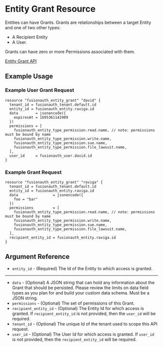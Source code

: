 # Entity Grant Resource

Entities can have Grants. Grants are relationships between a target Entity and one of two other types:

* A Recipient Entity
* A User.

Grants can have zero or more Permissions associated with them.

[Entity Grant API](https://fusionauth.io/docs/v1/tech/apis/entity-management/grants)

## Example Usage

### Example User Grant Request

```hcl
resource "fusionauth_entity_grant" "david" {
  tenant_id = fusionauth_tenant.default.id
  entity_id = fusionauth_entity.raviga.id
  data        = jsonencode({
    expiresAt = 1695361142909
  })
  permissions = [
    fusionauth_entity_type_permission.read.name, // note: permissions must be bound by name
    fusionauth_entity_type_permission.write.name,
    fusionauth_entity_type_permission.sue.name,
    fusionauth_entity_type_permission.file_lawsuit.name,
  ],
  user_id     = fusionauth_user.david.id
}
```

### Example Grant Request

```hcl
resource "fusionauth_entity_grant" "raviga" {
  tenant_id = fusionauth_tenant.default.id
  entity_id = fusionauth_entity.raviga.id
  data                = jsonencode({
    foo = "bar"
  })
  permissions         = [
    fusionauth_entity_type_permission.read.name, // note: permissions must be bound by name
    fusionauth_entity_type_permission.write.name,
    fusionauth_entity_type_permission.sue.name,
    fusionauth_entity_type_permission.file_lawsuit.name,
  ],
  recipient_entity_id = fusionauth_entity.raviga.id
}
```

## Argument Reference

* `entity_id` - (Required) The Id of the Entity to which access is granted.

---

* `data` - (Optional) A JSON string that can hold any information about the Grant that should be persisted. Please review the limits on data field types as you plan for and build your custom data schema.  Must be a JSON string.
* `permissions` - (Optional) The set of permissions of this Grant.
* `recipient_entity_id` - (Optional) The Entity Id for which access is granted. If `recipient_entity_id` is not provided, then the `user_id` will be required.
* `tenant_id` - (Optional) The unique Id of the tenant used to scope this API request.
* `user_id` - (Optional) The User Id for which access is granted. If `user_id` is not provided, then the `recipient_entity_id` will be required.
